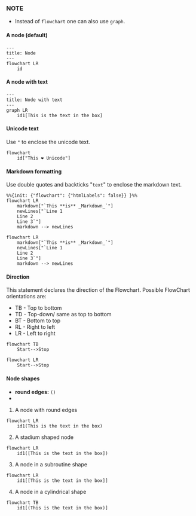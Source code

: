 ### NOTE
- Instead of `flowchart` one can also use `graph`.

#### A node (default)
```mermaid
---
title: Node
---
flowchart LR
	id
```
#### A node with text
```mermaid
---
title: Node with text
---
graph LR
	id1[This is the text in the box]
```
#### Unicode text
Use `"` to enclose the unicode text.
```mermaid
flowchart
	id["This ❤ Unicode"]
```
#### Markdown formatting
Use double quotes and backticks "` text `" to enclose the markdown text.
```mermaid
%%{init: {"flowchart": {"htmlLabels": false}} }%%
flowchart LR
	markdown["`This **is** _Markdown_`"]
	newLines["`Line 1
	Line 2
	Line 3`"]
	markdown --> newLines
```
```mermaid
flowchart LR
	markdown["`This **is** _Markdown_`"]
	newLines["`Line 1
	Line 2
	Line 3`"]
	markdown --> newLines
```
#### Direction
This statement declares the direction of the Flowchart.
Possible FlowChart orientations are:
- TB - Top to bottom
- TD - Top-down/ same as top to bottom
- BT - Bottom to top
- RL - Right to left
- LR - Left to right
```mermaid
flowchart TB
	Start-->Stop
```
```mermaid
flowchart LR
	Start-->Stop
```
#### Node shapes
- **round edges:** `()`
- 
1. A node with round edges
```mermaid
flowchart LR
	id1(This is the text in the box)
```
2. A stadium shaped node
```mermaid
flowchart LR
	id1([This is the text in the box])
```
3. A node in a subroutine shape
```mermaid
flowchart LR
	id1[[This is the text in the box]]
```
4. A node in a cylindrical shape
```mermaid
flowchart TB
	id1[(This is the text in the box)]
```

